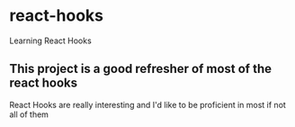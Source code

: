 # react-hooks
Learning React Hooks

## This project is a good refresher of most of the react hooks
React Hooks are really interesting and I'd like to be proficient in most if not all of them